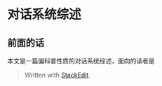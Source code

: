 # 对话系统综述

## 前面的话

本文是一篇偏科普性质的对话系统综述，面向的读者是


> Written with [StackEdit](https://stackedit.io/).
<!--stackedit_data:
eyJoaXN0b3J5IjpbLTg1NTczNTUyMywxMjM3NTk3OTc3XX0=
-->